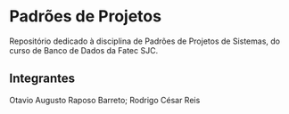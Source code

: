 # Padrões de Projetos
Repositório dedicado à disciplina de Padrões de Projetos de Sistemas, do curso de Banco de Dados da Fatec SJC.

## Integrantes
Otavio Augusto Raposo Barreto;
Rodrigo César Reis
